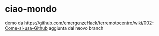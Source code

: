 # ciao-mondo
demo da https://github.com/emergenzeHack/terremotocentro/wiki/002-Come-si-usa-Github
aggiunta dal nuovo branch
